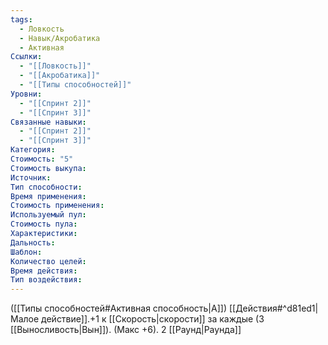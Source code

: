 ```yaml
---
tags:
  - Ловкость
  - Навык/Акробатика
  - Активная
Ссылки:
  - "[[Ловкость]]"
  - "[[Акробатика]]"
  - "[[Типы способностей]]"
Уровни:
  - "[[Спринт 2]]"
  - "[[Спринт 3]]"
Связанные навыки:
  - "[[Спринт 2]]"
  - "[[Спринт 3]]"
Категория: 
Стоимость: "5"
Стоимость выкупа:
Источник:
Тип способности:
Время применения:
Стоимость применения:
Используемый пул:
Стоимость пула:
Характеристики:
Дальность:
Шаблон:
Количество целей:
Время действия:
Тип воздействия:
---
```

([[Типы способностей#Активная способность|А]]) [[Действия#^d81ed1|Малое действие]].+1 к [[Скорость|скорости]] за каждые (3 [[Выносливость|Вын]]). (Макс +6). 2 [[Раунд|Раунда]]